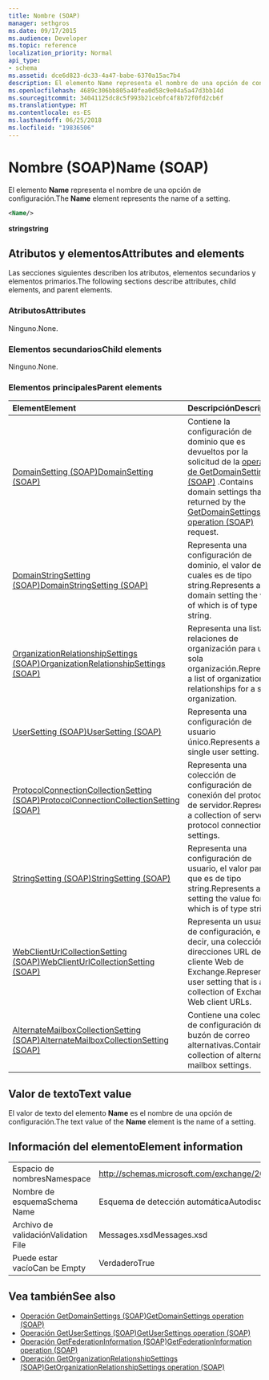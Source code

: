 ```yaml
---
title: Nombre (SOAP)
manager: sethgros
ms.date: 09/17/2015
ms.audience: Developer
ms.topic: reference
localization_priority: Normal
api_type:
- schema
ms.assetid: dce6d823-dc33-4a47-babe-6370a15ac7b4
description: El elemento Name representa el nombre de una opción de configuración.
ms.openlocfilehash: 4689c306bb805a40fea0d58c9e04a5a47d3bb14d
ms.sourcegitcommit: 34041125dc8c5f993b21cebfc4f8b72f0fd2cb6f
ms.translationtype: MT
ms.contentlocale: es-ES
ms.lasthandoff: 06/25/2018
ms.locfileid: "19836506"
---
```

# <a name="name-soap"></a><span data-ttu-id="7942d-103">Nombre (SOAP)</span><span class="sxs-lookup"><span data-stu-id="7942d-103">Name (SOAP)</span></span>

<span data-ttu-id="7942d-104">El elemento **Name** representa el nombre de una opción de configuración.</span><span class="sxs-lookup"><span data-stu-id="7942d-104">The **Name** element represents the name of a setting.</span></span> 
  
```XML
<Name/>
```

<span data-ttu-id="7942d-105">**string**</span><span class="sxs-lookup"><span data-stu-id="7942d-105">**string**</span></span>

## <a name="attributes-and-elements"></a><span data-ttu-id="7942d-106">Atributos y elementos</span><span class="sxs-lookup"><span data-stu-id="7942d-106">Attributes and elements</span></span>

<span data-ttu-id="7942d-107">Las secciones siguientes describen los atributos, elementos secundarios y elementos primarios.</span><span class="sxs-lookup"><span data-stu-id="7942d-107">The following sections describe attributes, child elements, and parent elements.</span></span>
  
### <a name="attributes"></a><span data-ttu-id="7942d-108">Atributos</span><span class="sxs-lookup"><span data-stu-id="7942d-108">Attributes</span></span>

<span data-ttu-id="7942d-109">Ninguno.</span><span class="sxs-lookup"><span data-stu-id="7942d-109">None.</span></span>
  
### <a name="child-elements"></a><span data-ttu-id="7942d-110">Elementos secundarios</span><span class="sxs-lookup"><span data-stu-id="7942d-110">Child elements</span></span>

<span data-ttu-id="7942d-111">Ninguno.</span><span class="sxs-lookup"><span data-stu-id="7942d-111">None.</span></span>
  
### <a name="parent-elements"></a><span data-ttu-id="7942d-112">Elementos principales</span><span class="sxs-lookup"><span data-stu-id="7942d-112">Parent elements</span></span>

|<span data-ttu-id="7942d-113">**Element**</span><span class="sxs-lookup"><span data-stu-id="7942d-113">**Element**</span></span>|<span data-ttu-id="7942d-114">**Descripción**</span><span class="sxs-lookup"><span data-stu-id="7942d-114">**Description**</span></span>|
|:-----|:-----|
|[<span data-ttu-id="7942d-115">DomainSetting (SOAP)</span><span class="sxs-lookup"><span data-stu-id="7942d-115">DomainSetting (SOAP)</span></span>](domainsetting-soap.md) <br/> |<span data-ttu-id="7942d-116">Contiene la configuración de dominio que es devueltos por la solicitud de la [operación de GetDomainSettings (SOAP)](getdomainsettings-operation-soap.md) .</span><span class="sxs-lookup"><span data-stu-id="7942d-116">Contains domain settings that are returned by the [GetDomainSettings operation (SOAP)](getdomainsettings-operation-soap.md) request.</span></span>  <br/> |
|[<span data-ttu-id="7942d-117">DomainStringSetting (SOAP)</span><span class="sxs-lookup"><span data-stu-id="7942d-117">DomainStringSetting (SOAP)</span></span>](domainstringsetting-soap.md) <br/> |<span data-ttu-id="7942d-118">Representa una configuración de dominio, el valor de los cuales es de tipo string.</span><span class="sxs-lookup"><span data-stu-id="7942d-118">Represents a domain setting the value of which is of type string.</span></span>  <br/> |
|[<span data-ttu-id="7942d-119">OrganizationRelationshipSettings (SOAP)</span><span class="sxs-lookup"><span data-stu-id="7942d-119">OrganizationRelationshipSettings (SOAP)</span></span>](organizationrelationshipsettings-soap.md) <br/> |<span data-ttu-id="7942d-120">Representa una lista de relaciones de organización para una sola organización.</span><span class="sxs-lookup"><span data-stu-id="7942d-120">Represents a list of organization relationships for a single organization.</span></span>  <br/> |
|[<span data-ttu-id="7942d-121">UserSetting (SOAP)</span><span class="sxs-lookup"><span data-stu-id="7942d-121">UserSetting (SOAP)</span></span>](usersetting-soap.md) <br/> |<span data-ttu-id="7942d-122">Representa una configuración de usuario único.</span><span class="sxs-lookup"><span data-stu-id="7942d-122">Represents a single user setting.</span></span>  <br/> |
|[<span data-ttu-id="7942d-123">ProtocolConnectionCollectionSetting (SOAP)</span><span class="sxs-lookup"><span data-stu-id="7942d-123">ProtocolConnectionCollectionSetting (SOAP)</span></span>](protocolconnectioncollectionsetting-soap.md) <br/> |<span data-ttu-id="7942d-124">Representa una colección de configuración de conexión del protocolo de servidor.</span><span class="sxs-lookup"><span data-stu-id="7942d-124">Represents a collection of server protocol connection settings.</span></span>  <br/> |
|[<span data-ttu-id="7942d-125">StringSetting (SOAP)</span><span class="sxs-lookup"><span data-stu-id="7942d-125">StringSetting (SOAP)</span></span>](stringsetting-soap.md) <br/> |<span data-ttu-id="7942d-126">Representa una configuración de usuario, el valor para el que es de tipo string.</span><span class="sxs-lookup"><span data-stu-id="7942d-126">Represents a user setting the value for which is of type string.</span></span>  <br/> |
|[<span data-ttu-id="7942d-127">WebClientUrlCollectionSetting (SOAP)</span><span class="sxs-lookup"><span data-stu-id="7942d-127">WebClientUrlCollectionSetting (SOAP)</span></span>](webclienturlcollectionsetting-soap.md) <br/> |<span data-ttu-id="7942d-128">Representa un usuario de configuración, es decir, una colección de direcciones URL de cliente Web de Exchange.</span><span class="sxs-lookup"><span data-stu-id="7942d-128">Represents a user setting that is a collection of Exchange Web client URLs.</span></span>  <br/> |
|[<span data-ttu-id="7942d-129">AlternateMailboxCollectionSetting (SOAP)</span><span class="sxs-lookup"><span data-stu-id="7942d-129">AlternateMailboxCollectionSetting (SOAP)</span></span>](alternatemailboxcollectionsetting-soap.md) <br/> |<span data-ttu-id="7942d-130">Contiene una colección de configuración de buzón de correo alternativas.</span><span class="sxs-lookup"><span data-stu-id="7942d-130">Contains a collection of alternate mailbox settings.</span></span>  <br/> |
   
## <a name="text-value"></a><span data-ttu-id="7942d-131">Valor de texto</span><span class="sxs-lookup"><span data-stu-id="7942d-131">Text value</span></span>

<span data-ttu-id="7942d-132">El valor de texto del elemento **Name** es el nombre de una opción de configuración.</span><span class="sxs-lookup"><span data-stu-id="7942d-132">The text value of the **Name** element is the name of a setting.</span></span> 
  
## <a name="element-information"></a><span data-ttu-id="7942d-133">Información del elemento</span><span class="sxs-lookup"><span data-stu-id="7942d-133">Element information</span></span>

|||
|:-----|:-----|
|<span data-ttu-id="7942d-134">Espacio de nombres</span><span class="sxs-lookup"><span data-stu-id="7942d-134">Namespace</span></span>  <br/> |http://schemas.microsoft.com/exchange/2010/Autodiscover  <br/> |
|<span data-ttu-id="7942d-135">Nombre de esquema</span><span class="sxs-lookup"><span data-stu-id="7942d-135">Schema Name</span></span>  <br/> |<span data-ttu-id="7942d-136">Esquema de detección automática</span><span class="sxs-lookup"><span data-stu-id="7942d-136">Autodiscover schema</span></span>  <br/> |
|<span data-ttu-id="7942d-137">Archivo de validación</span><span class="sxs-lookup"><span data-stu-id="7942d-137">Validation File</span></span>  <br/> |<span data-ttu-id="7942d-138">Messages.xsd</span><span class="sxs-lookup"><span data-stu-id="7942d-138">Messages.xsd</span></span>  <br/> |
|<span data-ttu-id="7942d-139">Puede estar vacío</span><span class="sxs-lookup"><span data-stu-id="7942d-139">Can be Empty</span></span>  <br/> |<span data-ttu-id="7942d-140">Verdadero</span><span class="sxs-lookup"><span data-stu-id="7942d-140">True</span></span>  <br/> |
   
## <a name="see-also"></a><span data-ttu-id="7942d-141">Vea también</span><span class="sxs-lookup"><span data-stu-id="7942d-141">See also</span></span>

- [<span data-ttu-id="7942d-142">Operación GetDomainSettings (SOAP)</span><span class="sxs-lookup"><span data-stu-id="7942d-142">GetDomainSettings operation (SOAP)</span></span>](getdomainsettings-operation-soap.md)
- [<span data-ttu-id="7942d-143">Operación GetUserSettings (SOAP)</span><span class="sxs-lookup"><span data-stu-id="7942d-143">GetUserSettings operation (SOAP)</span></span>](getusersettings-operation-soap.md)
- [<span data-ttu-id="7942d-144">Operación GetFederationInformation (SOAP)</span><span class="sxs-lookup"><span data-stu-id="7942d-144">GetFederationInformation operation (SOAP)</span></span>](getfederationinformation-operation-soap.md)
- [<span data-ttu-id="7942d-145">Operación GetOrganizationRelationshipSettings (SOAP)</span><span class="sxs-lookup"><span data-stu-id="7942d-145">GetOrganizationRelationshipSettings operation (SOAP)</span></span>](getorganizationrelationshipsettings-operation-soap.md)

